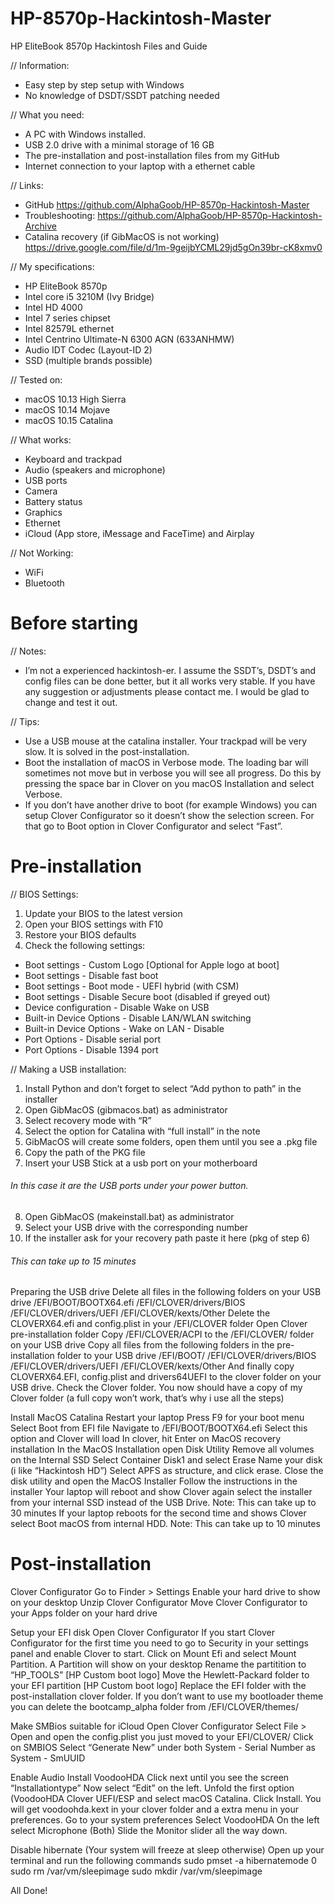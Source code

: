 # HP-8570p-Hackintosh-Master
HP EliteBook 8570p Hackintosh Files and Guide

// Information:
- Easy step by step setup with Windows
- No knowledge of DSDT/SSDT patching needed

// What you need:
- A PC with Windows installed. 
- USB 2.0 drive with a minimal storage of 16 GB
- The pre-installation and post-installation files from my GitHub
- Internet connection to your laptop with a ethernet cable

// Links:
- GitHub https://github.com/AlphaGoob/HP-8570p-Hackintosh-Master
- Troubleshooting: https://github.com/AlphaGoob/HP-8570p-Hackintosh-Archive
- Catalina recovery (if GibMacOS is not working) https://drive.google.com/file/d/1m-9geijbYCML29jd5gOn39br-cK8xmv0

// My specifications:
- HP EliteBook 8570p
- Intel core i5 3210M (Ivy Bridge)
- Intel HD 4000
- Intel 7 series chipset
- Intel 82579L ethernet
- Intel Centrino Ultimate-N 6300 AGN (633ANHMW)
- Audio IDT Codec (Layout-ID 2)
- SSD (multiple brands possible)

// Tested on:
- macOS 10.13 High Sierra
- macOS 10.14 Mojave
- macOS 10.15 Catalina

// What works:
- Keyboard and trackpad
- Audio (speakers and microphone)
- USB ports
- Camera
- Battery status
- Graphics
- Ethernet
- iCloud (App store, iMessage and FaceTime) and Airplay

// Not Working:
- WiFi 
- Bluetooth

# Before starting

// Notes:
- I’m not a experienced hackintosh-er. I assume the SSDT’s, DSDT’s and config files can be done better, but it all works very stable. If you have any suggestion or adjustments please contact me. I would be glad to change and test it out. 

// Tips:
- Use a USB mouse at the catalina installer. Your trackpad will be very slow. It is solved in the post-installation.
- Boot the installation of macOS in Verbose mode. The loading bar will sometimes not move but in verbose you will see all progress. Do this by pressing the space bar in Clover on you macOS Installation and select Verbose. 
- If you don’t have another drive to boot (for example Windows) you can setup Clover Configurator so it doesn’t show the selection screen. For that go to Boot option in Clover Configurator and select “Fast”. 

# Pre-installation

// BIOS Settings:
1. Update your BIOS to the latest version
2. Open your BIOS settings with F10
3. Restore your BIOS defaults
4. Check the following settings:
* Boot settings - Custom Logo [Optional for Apple logo at boot]
* Boot settings - Disable fast boot
* Boot settings - Boot mode - UEFI hybrid (with CSM)
* Boot settings - Disable Secure boot (disabled if greyed out)
* Device configuration - Disable Wake on USB
* Built-in Device Options - Disable LAN/WLAN switching
* Built-in Device Options - Wake on LAN - Disable
* Port Options - Disable serial port
* Port Options - Disable 1394 port

// Making a USB installation:
1. Install Python and don’t forget to select “Add python to path” in the installer
2. Open GibMacOS (gibmacos.bat) as administrator
3. Select recovery mode with “R”
4. Select the option for Catalina with “full install” in the note
5. GibMacOS will create some folders, open them until you see a .pkg file
6. Copy the path of the PKG file
7. Insert your USB Stick at a usb port on your motherboard
###### In this case it are the USB ports under your power button.
8. Open GibMacOS (makeinstall.bat) as administrator
9. Select your USB drive with the corresponding number
10. If the installer ask for your recovery path paste it here (pkg of step 6)
###### This can take up to 15 minutes

Preparing the USB drive
Delete all files in the following folders on your USB drive
/EFI/BOOT/BOOTX64.efi
/EFI/CLOVER/drivers/BIOS
/EFI/CLOVER/drivers/UEFI
/EFI/CLOVER/kexts/Other
Delete the CLOVERX64.efi and config.plist in your /EFI/CLOVER folder
Open Clover pre-installation folder
Copy /EFI/CLOVER/ACPI to the /EFI/CLOVER/ folder on your USB drive
Copy all files from the following folders in the pre-installation folder to your USB drive
/EFI/BOOT/
/EFI/CLOVER/drivers/BIOS
/EFI/CLOVER/drivers/UEFI
/EFI/CLOVER/kexts/Other
And finally copy CLOVERX64.EFI, config.plist and drivers64UEFI to the clover folder on your USB drive.
Check the Clover folder. You now should have a copy of my Clover folder (a full copy won’t work, that’s why i use all the steps)

Install MacOS Catalina
Restart your laptop
Press F9 for your boot menu
Select Boot from EFI file
Navigate to /EFI/BOOT/BOOTX64.efi
Select this option and Clover will load
In clover, hit Enter on MacOS recovery installation
In the MacOS Installation open Disk Utility
Remove all volumes on the Internal SSD
Select Container Disk1 and select Erase
Name your disk (i like “Hackintosh HD”)
Select APFS as structure, and click erase. 
Close the disk utility and open the MacOS Installer
Follow the instructions in the installer
Your laptop will reboot and show Clover again select the installer from your internal SSD instead of the USB Drive.
Note: This can take up to 30 minutes
If your laptop reboots for the second time and shows Clover select Boot macOS from internal HDD.
Note: This can take up to 10 minutes

# Post-installation

Clover Configurator
Go to Finder > Settings
Enable your hard drive to show on your desktop
Unzip Clover Configurator
Move Clover Configurator to your Apps folder on your hard drive

Setup your EFI disk
Open Clover Configurator
If you start Clover Configurator for the first time you need to go to Security in your settings panel and enable Clover to start. 
Click on Mount Efi and select Mount Partition. A Partition will show on your desktop
Rename the partitition to “HP_TOOLS” [HP Custom boot logo]
Move the Hewlett-Packard folder to your EFI partition [HP Custom boot logo]
Replace the EFI folder with the post-installation clover folder. 
If you don’t want to use my bootloader theme you can delete the bootcamp_alpha folder from /EFI/CLOVER/themes/

Make SMBios suitable for iCloud
Open Clover Configurator
Select File > Open and open the config.plist you just moved to your EFI/CLOVER/
Click on SMBIOS
Select “Generate New” under both System - Serial Number as System - SmUUID

Enable Audio
Install VoodooHDA
Click next until you see the screen “Installationtype” Now select “Edit” on the left. 
Unfold the first option (VoodooHDA Clover UEFI/ESP and select macOS Catalina. 
Click Install. You will get voodoohda.kext in your clover folder and a extra menu in your preferences.
Go to your system preferences
Select VoodooHDA
On the left select Microphone (Both)
Slide the Monitor slider all the way down.  

Disable hibernate (Your system will freeze at sleep otherwise)
Open up your terminal and run the following commands
sudo pmset -a hibernatemode 0
sudo rm /var/vm/sleepimage
sudo mkdir /var/vm/sleepimage

All Done! 
